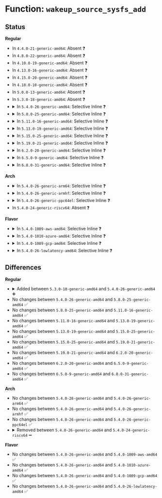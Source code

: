# Function: <code>wakeup_source_sysfs_add</code>

## Status
<b>Regular</b>
<ul>
<li>
In <code>4.4.0-21-generic-amd64</code>: Absent ❓
</li>
<li>
In <code>4.8.0-22-generic-amd64</code>: Absent ❓
</li>
<li>
In <code>4.10.0-19-generic-amd64</code>: Absent ❓
</li>
<li>
In <code>4.13.0-16-generic-amd64</code>: Absent ❓
</li>
<li>
In <code>4.15.0-20-generic-amd64</code>: Absent ❓
</li>
<li>
In <code>4.18.0-10-generic-amd64</code>: Absent ❓
</li>
<li>
In <code>5.0.0-13-generic-amd64</code>: Absent ❓
</li>
<li>
In <code>5.3.0-18-generic-amd64</code>: Absent ❓
</li>
<li>
<details>
<summary>In <code>5.4.0-26-generic-amd64</code>: Selective Inline ❓</summary>

```c
int wakeup_source_sysfs_add(struct device * parent, struct wakeup_source * ws)
```

```json
{
  "name": "wakeup_source_sysfs_add",
  "collision_type": "Unique Global",
  "inline_type": "Selective",
  "funcs": [
    {
      "addr": 18446744071586267373,
      "name": "wakeup_source_sysfs_add",
      "external": true,
      "loc": "drivers/base/power/wakeup_stats.c:174",
      "file": "drivers/base/power/wakeup_stats.c",
      "inline": "not declared, inlined",
      "caller_inline": [
        "drivers/base/power/wakeup_stats.c:pm_wakeup_source_sysfs_add"
      ],
      "caller_func": [
        "drivers/base/power/wakeup.c:wakeup_source_register"
      ]
    }
  ],
  "symbols": [
    {
      "addr": 18446744071586267280,
      "name": "wakeup_source_sysfs_add",
      "section": ".text",
      "bind": "STB_GLOBAL",
      "size": 38
    }
  ]
}
```
</details>
</li>
<li>
<details>
<summary>In <code>5.8.0-25-generic-amd64</code>: Selective Inline ❓</summary>

```c
int wakeup_source_sysfs_add(struct device * parent, struct wakeup_source * ws)
```

```json
{
  "name": "wakeup_source_sysfs_add",
  "collision_type": "Unique Global",
  "inline_type": "Selective",
  "funcs": [
    {
      "addr": 18446744071587036109,
      "name": "wakeup_source_sysfs_add",
      "external": true,
      "loc": "drivers/base/power/wakeup_stats.c:174",
      "file": "drivers/base/power/wakeup_stats.c",
      "inline": "not declared, inlined",
      "caller_inline": [
        "drivers/base/power/wakeup_stats.c:pm_wakeup_source_sysfs_add"
      ],
      "caller_func": [
        "drivers/base/power/wakeup.c:wakeup_source_register"
      ]
    }
  ],
  "symbols": [
    {
      "addr": 18446744071587036016,
      "name": "wakeup_source_sysfs_add",
      "section": ".text",
      "bind": "STB_GLOBAL",
      "size": 41
    }
  ]
}
```
</details>
</li>
<li>
<details>
<summary>In <code>5.11.0-16-generic-amd64</code>: Selective Inline ❓</summary>

```c
int wakeup_source_sysfs_add(struct device * parent, struct wakeup_source * ws)
```

```json
{
  "name": "wakeup_source_sysfs_add",
  "collision_type": "Unique Global",
  "inline_type": "Selective",
  "funcs": [
    {
      "addr": 18446744071587119501,
      "name": "wakeup_source_sysfs_add",
      "external": true,
      "loc": "drivers/base/power/wakeup_stats.c:177",
      "file": "drivers/base/power/wakeup_stats.c",
      "inline": "not declared, inlined",
      "caller_inline": [
        "drivers/base/power/wakeup_stats.c:pm_wakeup_source_sysfs_add"
      ],
      "caller_func": [
        "drivers/base/power/wakeup.c:wakeup_source_register"
      ]
    }
  ],
  "symbols": [
    {
      "addr": 18446744071587119408,
      "name": "wakeup_source_sysfs_add",
      "section": ".text",
      "bind": "STB_GLOBAL",
      "size": 41
    }
  ]
}
```
</details>
</li>
<li>
<details>
<summary>In <code>5.13.0-19-generic-amd64</code>: Selective Inline ❓</summary>

```c
int wakeup_source_sysfs_add(struct device * parent, struct wakeup_source * ws)
```

```json
{
  "name": "wakeup_source_sysfs_add",
  "collision_type": "Unique Global",
  "inline_type": "Selective",
  "funcs": [
    {
      "addr": 18446744071587005901,
      "name": "wakeup_source_sysfs_add",
      "external": true,
      "loc": "drivers/base/power/wakeup_stats.c:177",
      "file": "drivers/base/power/wakeup_stats.c",
      "inline": "not declared, inlined",
      "caller_inline": [
        "drivers/base/power/wakeup_stats.c:pm_wakeup_source_sysfs_add"
      ],
      "caller_func": [
        "drivers/base/power/wakeup.c:wakeup_source_register"
      ]
    }
  ],
  "symbols": [
    {
      "addr": 18446744071587005808,
      "name": "wakeup_source_sysfs_add",
      "section": ".text",
      "bind": "STB_GLOBAL",
      "size": 41
    }
  ]
}
```
</details>
</li>
<li>
<details>
<summary>In <code>5.15.0-25-generic-amd64</code>: Selective Inline ❓</summary>

```c
int wakeup_source_sysfs_add(struct device * parent, struct wakeup_source * ws)
```

```json
{
  "name": "wakeup_source_sysfs_add",
  "collision_type": "Unique Global",
  "inline_type": "Selective",
  "funcs": [
    {
      "addr": 18446744071587572429,
      "name": "wakeup_source_sysfs_add",
      "external": true,
      "loc": "drivers/base/power/wakeup_stats.c:177",
      "file": "drivers/base/power/wakeup_stats.c",
      "inline": "not declared, inlined",
      "caller_inline": [
        "drivers/base/power/wakeup_stats.c:pm_wakeup_source_sysfs_add"
      ],
      "caller_func": [
        "drivers/base/power/wakeup.c:wakeup_source_register"
      ]
    }
  ],
  "symbols": [
    {
      "addr": 18446744071587572336,
      "name": "wakeup_source_sysfs_add",
      "section": ".text",
      "bind": "STB_GLOBAL",
      "size": 41
    }
  ]
}
```
</details>
</li>
<li>
<details>
<summary>In <code>5.19.0-21-generic-amd64</code>: Selective Inline ❓</summary>

```c
int wakeup_source_sysfs_add(struct device * parent, struct wakeup_source * ws)
```

```json
{
  "name": "wakeup_source_sysfs_add",
  "collision_type": "Unique Global",
  "inline_type": "Selective",
  "funcs": [
    {
      "addr": 18446744071588907584,
      "name": "wakeup_source_sysfs_add",
      "external": true,
      "loc": "drivers/base/power/wakeup_stats.c:177",
      "file": "drivers/base/power/wakeup_stats.c",
      "inline": "not declared, inlined",
      "caller_inline": [
        "drivers/base/power/wakeup_stats.c:pm_wakeup_source_sysfs_add"
      ],
      "caller_func": [
        "drivers/base/power/wakeup.c:wakeup_source_register"
      ]
    }
  ],
  "symbols": [
    {
      "addr": 18446744071588907472,
      "name": "wakeup_source_sysfs_add",
      "section": ".text",
      "bind": "STB_GLOBAL",
      "size": 49
    }
  ]
}
```
</details>
</li>
<li>
<details>
<summary>In <code>6.2.0-20-generic-amd64</code>: Selective Inline ❓</summary>

```c
int wakeup_source_sysfs_add(struct device * parent, struct wakeup_source * ws)
```

```json
{
  "name": "wakeup_source_sysfs_add",
  "collision_type": "Unique Global",
  "inline_type": "Selective",
  "funcs": [
    {
      "addr": 18446744071590419424,
      "name": "wakeup_source_sysfs_add",
      "external": true,
      "loc": "drivers/base/power/wakeup_stats.c:177",
      "file": "drivers/base/power/wakeup_stats.c",
      "inline": "not declared, inlined",
      "caller_inline": [
        "drivers/base/power/wakeup_stats.c:pm_wakeup_source_sysfs_add"
      ],
      "caller_func": [
        "drivers/base/power/wakeup.c:wakeup_source_register"
      ]
    }
  ],
  "symbols": [
    {
      "addr": 18446744071590419296,
      "name": "wakeup_source_sysfs_add",
      "section": ".text",
      "bind": "STB_GLOBAL",
      "size": 49
    }
  ]
}
```
</details>
</li>
<li>
<details>
<summary>In <code>6.5.0-9-generic-amd64</code>: Selective Inline ❓</summary>

```c
int wakeup_source_sysfs_add(struct device * parent, struct wakeup_source * ws)
```

```json
{
  "name": "wakeup_source_sysfs_add",
  "collision_type": "Unique Global",
  "inline_type": "Selective",
  "funcs": [
    {
      "addr": 18446744071590738928,
      "name": "wakeup_source_sysfs_add",
      "external": true,
      "loc": "drivers/base/power/wakeup_stats.c:177",
      "file": "drivers/base/power/wakeup_stats.c",
      "inline": "not declared, inlined",
      "caller_inline": [
        "drivers/base/power/wakeup_stats.c:pm_wakeup_source_sysfs_add"
      ],
      "caller_func": [
        "drivers/base/power/wakeup.c:wakeup_source_register"
      ]
    }
  ],
  "symbols": [
    {
      "addr": 18446744071590738800,
      "name": "wakeup_source_sysfs_add",
      "section": ".text",
      "bind": "STB_GLOBAL",
      "size": 49
    }
  ]
}
```
</details>
</li>
<li>
<details>
<summary>In <code>6.8.0-31-generic-amd64</code>: Selective Inline ❓</summary>

```c
int wakeup_source_sysfs_add(struct device * parent, struct wakeup_source * ws)
```

```json
{
  "name": "wakeup_source_sysfs_add",
  "collision_type": "Unique Global",
  "inline_type": "Selective",
  "funcs": [
    {
      "addr": 18446744071591100944,
      "name": "wakeup_source_sysfs_add",
      "external": true,
      "loc": "drivers/base/power/wakeup_stats.c:177",
      "file": "drivers/base/power/wakeup_stats.c",
      "inline": "not declared, inlined",
      "caller_inline": [
        "drivers/base/power/wakeup_stats.c:pm_wakeup_source_sysfs_add"
      ],
      "caller_func": [
        "drivers/base/power/wakeup.c:wakeup_source_register"
      ]
    }
  ],
  "symbols": [
    {
      "addr": 18446744071591100816,
      "name": "wakeup_source_sysfs_add",
      "section": ".text",
      "bind": "STB_GLOBAL",
      "size": 49
    }
  ]
}
```
</details>
</li>
</ul>
<b>Arch</b>
<ul>
<li>
<details>
<summary>In <code>5.4.0-26-generic-arm64</code>: Selective Inline ❓</summary>

```c
int wakeup_source_sysfs_add(struct device * parent, struct wakeup_source * ws)
```

```json
{
  "name": "wakeup_source_sysfs_add",
  "collision_type": "Unique Global",
  "inline_type": "Selective",
  "funcs": [
    {
      "addr": 18446603336499092300,
      "name": "wakeup_source_sysfs_add",
      "external": true,
      "loc": "drivers/base/power/wakeup_stats.c:174",
      "file": "drivers/base/power/wakeup_stats.c",
      "inline": "not declared, inlined",
      "caller_inline": [
        "drivers/base/power/wakeup_stats.c:pm_wakeup_source_sysfs_add"
      ],
      "caller_func": [
        "drivers/base/power/wakeup.c:wakeup_source_register"
      ]
    }
  ],
  "symbols": [
    {
      "addr": 18446603336499092160,
      "name": "wakeup_source_sysfs_add",
      "section": ".text",
      "bind": "STB_GLOBAL",
      "size": 72
    }
  ]
}
```
</details>
</li>
<li>
<details>
<summary>In <code>5.4.0-26-generic-armhf</code>: Selective Inline ❓</summary>

```c
int wakeup_source_sysfs_add(struct device * parent, struct wakeup_source * ws)
```

```json
{
  "name": "wakeup_source_sysfs_add",
  "collision_type": "Unique Global",
  "inline_type": "Selective",
  "funcs": [
    {
      "addr": 3231643516,
      "name": "wakeup_source_sysfs_add",
      "external": true,
      "loc": "drivers/base/power/wakeup_stats.c:174",
      "file": "drivers/base/power/wakeup_stats.c",
      "inline": "not declared, inlined",
      "caller_inline": [
        "drivers/base/power/wakeup_stats.c:pm_wakeup_source_sysfs_add"
      ],
      "caller_func": [
        "drivers/base/power/wakeup.c:wakeup_source_register"
      ]
    }
  ],
  "symbols": [
    {
      "addr": 3231643416,
      "name": "wakeup_source_sysfs_add",
      "section": ".text",
      "bind": "STB_GLOBAL",
      "size": 48
    }
  ]
}
```
</details>
</li>
<li>
<details>
<summary>In <code>5.4.0-26-generic-ppc64el</code>: Selective Inline ❓</summary>

```c
int wakeup_source_sysfs_add(struct device * parent, struct wakeup_source * ws)
```

```json
{
  "name": "wakeup_source_sysfs_add",
  "collision_type": "Unique Global",
  "inline_type": "Selective",
  "funcs": [
    {
      "addr": 13835058055292274076,
      "name": "wakeup_source_sysfs_add",
      "external": true,
      "loc": "drivers/base/power/wakeup_stats.c:174",
      "file": "drivers/base/power/wakeup_stats.c",
      "inline": "not declared, inlined",
      "caller_inline": [
        "drivers/base/power/wakeup_stats.c:pm_wakeup_source_sysfs_add"
      ],
      "caller_func": [
        "drivers/base/power/wakeup.c:wakeup_source_register"
      ]
    }
  ],
  "symbols": [
    {
      "addr": 13835058055292273856,
      "name": "wakeup_source_sysfs_add",
      "section": ".text",
      "bind": "STB_GLOBAL",
      "size": 120
    }
  ]
}
```
</details>
</li>
<li>
In <code>5.4.0-24-generic-riscv64</code>: Absent ❓
</li>
</ul>
<b>Flavor</b>
<ul>
<li>
<details>
<summary>In <code>5.4.0-1009-aws-amd64</code>: Selective Inline ❓</summary>

```c
int wakeup_source_sysfs_add(struct device * parent, struct wakeup_source * ws)
```

```json
{
  "name": "wakeup_source_sysfs_add",
  "collision_type": "Unique Global",
  "inline_type": "Selective",
  "funcs": [
    {
      "addr": 18446744071586030621,
      "name": "wakeup_source_sysfs_add",
      "external": true,
      "loc": "drivers/base/power/wakeup_stats.c:174",
      "file": "drivers/base/power/wakeup_stats.c",
      "inline": "not declared, inlined",
      "caller_inline": [
        "drivers/base/power/wakeup_stats.c:pm_wakeup_source_sysfs_add"
      ],
      "caller_func": [
        "drivers/base/power/wakeup.c:wakeup_source_register"
      ]
    }
  ],
  "symbols": [
    {
      "addr": 18446744071586030528,
      "name": "wakeup_source_sysfs_add",
      "section": ".text",
      "bind": "STB_GLOBAL",
      "size": 38
    }
  ]
}
```
</details>
</li>
<li>
<details>
<summary>In <code>5.4.0-1010-azure-amd64</code>: Selective Inline ❓</summary>

```c
int wakeup_source_sysfs_add(struct device * parent, struct wakeup_source * ws)
```

```json
{
  "name": "wakeup_source_sysfs_add",
  "collision_type": "Unique Global",
  "inline_type": "Selective",
  "funcs": [
    {
      "addr": 18446744071585876637,
      "name": "wakeup_source_sysfs_add",
      "external": true,
      "loc": "drivers/base/power/wakeup_stats.c:174",
      "file": "drivers/base/power/wakeup_stats.c",
      "inline": "not declared, inlined",
      "caller_inline": [
        "drivers/base/power/wakeup_stats.c:pm_wakeup_source_sysfs_add"
      ],
      "caller_func": [
        "drivers/base/power/wakeup.c:wakeup_source_register"
      ]
    }
  ],
  "symbols": [
    {
      "addr": 18446744071585876544,
      "name": "wakeup_source_sysfs_add",
      "section": ".text",
      "bind": "STB_GLOBAL",
      "size": 38
    }
  ]
}
```
</details>
</li>
<li>
<details>
<summary>In <code>5.4.0-1009-gcp-amd64</code>: Selective Inline ❓</summary>

```c
int wakeup_source_sysfs_add(struct device * parent, struct wakeup_source * ws)
```

```json
{
  "name": "wakeup_source_sysfs_add",
  "collision_type": "Unique Global",
  "inline_type": "Selective",
  "funcs": [
    {
      "addr": 18446744071586217389,
      "name": "wakeup_source_sysfs_add",
      "external": true,
      "loc": "drivers/base/power/wakeup_stats.c:174",
      "file": "drivers/base/power/wakeup_stats.c",
      "inline": "not declared, inlined",
      "caller_inline": [
        "drivers/base/power/wakeup_stats.c:pm_wakeup_source_sysfs_add"
      ],
      "caller_func": [
        "drivers/base/power/wakeup.c:wakeup_source_register"
      ]
    }
  ],
  "symbols": [
    {
      "addr": 18446744071586217296,
      "name": "wakeup_source_sysfs_add",
      "section": ".text",
      "bind": "STB_GLOBAL",
      "size": 38
    }
  ]
}
```
</details>
</li>
<li>
<details>
<summary>In <code>5.4.0-26-lowlatency-amd64</code>: Selective Inline ❓</summary>

```c
int wakeup_source_sysfs_add(struct device * parent, struct wakeup_source * ws)
```

```json
{
  "name": "wakeup_source_sysfs_add",
  "collision_type": "Unique Global",
  "inline_type": "Selective",
  "funcs": [
    {
      "addr": 18446744071586326493,
      "name": "wakeup_source_sysfs_add",
      "external": true,
      "loc": "drivers/base/power/wakeup_stats.c:174",
      "file": "drivers/base/power/wakeup_stats.c",
      "inline": "not declared, inlined",
      "caller_inline": [
        "drivers/base/power/wakeup_stats.c:pm_wakeup_source_sysfs_add"
      ],
      "caller_func": [
        "drivers/base/power/wakeup.c:wakeup_source_register"
      ]
    }
  ],
  "symbols": [
    {
      "addr": 18446744071586326400,
      "name": "wakeup_source_sysfs_add",
      "section": ".text",
      "bind": "STB_GLOBAL",
      "size": 38
    }
  ]
}
```
</details>
</li>
</ul>

## Differences
<b>Regular</b>
<ul>
<li>
<details>
<summary>Added between <code>5.3.0-18-generic-amd64</code> and <code>5.4.0-26-generic-amd64</code> ➕</summary>

```c
int wakeup_source_sysfs_add(struct device * parent, struct wakeup_source * ws)
```
</details>
</li>
<li>
No changes between <code>5.4.0-26-generic-amd64</code> and <code>5.8.0-25-generic-amd64</code> ✅
</li>
<li>
No changes between <code>5.8.0-25-generic-amd64</code> and <code>5.11.0-16-generic-amd64</code> ✅
</li>
<li>
No changes between <code>5.11.0-16-generic-amd64</code> and <code>5.13.0-19-generic-amd64</code> ✅
</li>
<li>
No changes between <code>5.13.0-19-generic-amd64</code> and <code>5.15.0-25-generic-amd64</code> ✅
</li>
<li>
No changes between <code>5.15.0-25-generic-amd64</code> and <code>5.19.0-21-generic-amd64</code> ✅
</li>
<li>
No changes between <code>5.19.0-21-generic-amd64</code> and <code>6.2.0-20-generic-amd64</code> ✅
</li>
<li>
No changes between <code>6.2.0-20-generic-amd64</code> and <code>6.5.0-9-generic-amd64</code> ✅
</li>
<li>
No changes between <code>6.5.0-9-generic-amd64</code> and <code>6.8.0-31-generic-amd64</code> ✅
</li>
</ul>
<b>Arch</b>
<ul>
<li>
No changes between <code>5.4.0-26-generic-amd64</code> and <code>5.4.0-26-generic-arm64</code> ✅
</li>
<li>
No changes between <code>5.4.0-26-generic-amd64</code> and <code>5.4.0-26-generic-armhf</code> ✅
</li>
<li>
No changes between <code>5.4.0-26-generic-amd64</code> and <code>5.4.0-26-generic-ppc64el</code> ✅
</li>
<li>
<details>
<summary>Removed between <code>5.4.0-26-generic-amd64</code> and <code>5.4.0-24-generic-riscv64</code> ➖</summary>

```c
int wakeup_source_sysfs_add(struct device * parent, struct wakeup_source * ws)
```
</details>
</li>
</ul>
<b>Flavor</b>
<ul>
<li>
No changes between <code>5.4.0-26-generic-amd64</code> and <code>5.4.0-1009-aws-amd64</code> ✅
</li>
<li>
No changes between <code>5.4.0-26-generic-amd64</code> and <code>5.4.0-1010-azure-amd64</code> ✅
</li>
<li>
No changes between <code>5.4.0-26-generic-amd64</code> and <code>5.4.0-1009-gcp-amd64</code> ✅
</li>
<li>
No changes between <code>5.4.0-26-generic-amd64</code> and <code>5.4.0-26-lowlatency-amd64</code> ✅
</li>
</ul>
